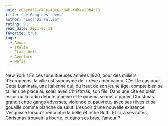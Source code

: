 ```yaml
---
uuid: c9beea31-041e-48e6-a84b-f0baa79b4c73
title: "Le Gang des rêves"
author: "Luca Di Fulvio"
rating: 9
read_date: 2021-07-11
favorite: true
tags:
  - Amour
  - Italie
  - Etats-Unis
  - Aventure
  - Mafia
---
```


New York ! En ces tumultueuses années 1920, pour des milliers d’Européens, la ville est synonyme de « rêve américain ». C’est le cas pour Cetta Luminata, une Italienne qui, du haut de son jeune âge, compte bien se tailler une place au soleil avec Christmas, son fils.
Dans une cité en plein essor où la radio débute à peine et le cinéma se met à parler, Christmas grandit entre gangs adverses, violence et pauvreté, avec ses rêves et sa gouaille comme planche de salut. L’espoir d’une nouvelle existence s’esquisse lorsqu’il rencontre la belle et riche Ruth. Et si, à ses côtés, Christmas trouvait la liberté, et dans ses bras, l’amour ?